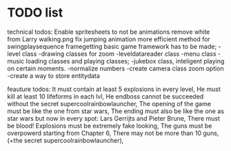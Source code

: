 TODO list
==========================
technical todos:
Enable spritesheets to not be animations
remove white from Larry walking.png
fix jumping animation
more efficient method for swingplaysequence framegetting
basic game framework has to be made;
 -level class
 -drawing classes for zoom
 -leveldatareader class
 -menu class
 -music loading classes and playing classes;
 -jukebox class, inteligent playing on certain moments.
 -normalize numbers
 -create camera class zoom option
 -create a way to store entitydata

feauture todos:
It must contain at least 5 explosions in every level, 
He must kill at least 10 lifeforms in each lvl,
He endboss cannot be succeeded without the secret supercoolrainbowlauncher,
The opening of the game must be like the one from star wars,
The ending must also be like the one as star wars but now in every spot: Lars Gerrijts and Pieter Brune,
There must be blood!
Explosions must be extremely fake looking,
The guns must be overpowerd starting from Chapter 6,
There may not be more than 10 guns, (+the secret supercoolrainbowlauncher),
